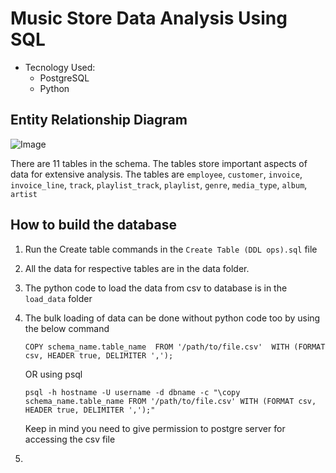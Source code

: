 # Music Store Data Analysis Using SQL

- Tecnology Used:
    - PostgreSQL
    - Python

## Entity Relationship Diagram

![Image](https://github.com/user-attachments/assets/4171f89e-0263-4eb0-9daa-f1d0be8f28ab)

There are 11 tables in the schema. The tables store important aspects of data for extensive analysis. The tables are `employee`, `customer`, `invoice`, `invoice_line`, `track`, `playlist_track`, `playlist`, `genre`, `media_type`, `album`, `artist`

## How to build the database

1. Run the Create table commands in the `Create Table (DDL ops).sql` file
2. All the data for respective tables are in the data folder.
3. The python code to load the data from csv to database is in the `load_data` folder
4. The bulk loading of data can be done without python code too by using the below command

    `
    COPY schema_name.table_name 
    FROM '/path/to/file.csv' 
    WITH (FORMAT csv, HEADER true, DELIMITER ',');
    `

    OR using psql

    `
    psql -h hostname -U username -d dbname -c "\copy schema_name.table_name FROM '/path/to/file.csv' WITH (FORMAT csv, HEADER true, DELIMITER ',');"
    `

    Keep in mind you need to give permission to postgre server for accessing the csv file

5. 
    